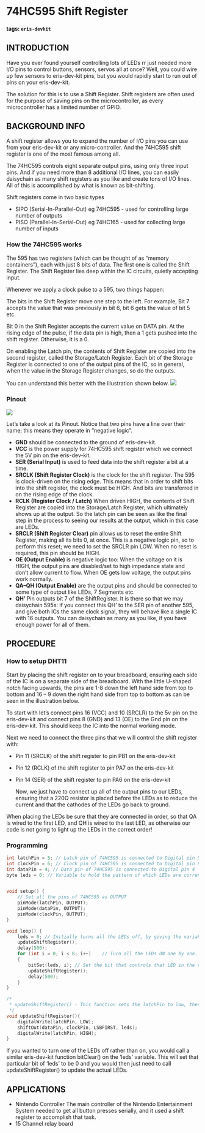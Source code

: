# 74HC595 Shift Register

#### tags: `eris-devkit`

## INTRODUCTION

Have you ever found yourself controlling lots of LEDs rr just needed more I/O pins to control buttons, sensors, servos all at once? Well, you could wire up few sensors to eris-dev-kit pins, but you would rapidly start to run out of pins on your eris-dev-kit.

The solution for this is to use a Shift Register. Shift registers are often used for the purpose of saving pins on the microcontroller, as every microcontroller has a limited number of GPIO.

## BACKGROUND INFO

A shift register allows you to expand the number of I/O pins you can use from your eris-dev-kit or any micro-controller. And the 74HC595 shift register is one of the most famous among all.

The 74HC595 controls eight separate output pins, using only three input pins. And if you need more than 8 additional I/O lines, you can easily daisychain as many shift registers as you like and create tons of I/O lines. All of this is accomplished by what is known as bit-shifting.

Shift registers come in two basic types

* SIPO \(Serial-In-Parallel-Out\) eg 74HC595 - used for controlling large number of outputs
* PISO \(Parallel-In-Serial-Out\) eg 74HC165 - used for collecting large number of inputs

### How the 74HC595 works

The 595 has two registers \(which can be thought of as “memory containers”\), each with just 8 bits of data. The first one is called the Shift Register. The Shift Register lies deep within the IC circuits, quietly accepting input.

Whenever we apply a clock pulse to a 595, two things happen:

The bits in the Shift Register move one step to the left. For example, Bit 7 accepts the value that was previously in bit 6, bit 6 gets the value of bit 5 etc.

Bit 0 in the Shift Register accepts the current value on DATA pin. At the rising edge of the pulse, if the data pin is high, then a 1 gets pushed into the shift register. Otherwise, it is a 0.

On enabling the Latch pin, the contents of Shift Register are copied into the second register, called the Storage/Latch Register. Each bit of the Storage Register is connected to one of the output pins of the IC, so in general, when the value in the Storage Register changes, so do the outputs.

You can understand this better with the illustration shown below. ![](https://i.imgur.com/vswYJLR.png)

### Pinout

![](https://i.imgur.com/8YnBZUH.png)

Let’s take a look at its Pinout. Notice that two pins have a line over their name; this means they operate in “negative logic”.

* **GND** should be connected to the ground of eris-dev-kit.
* **VCC** is the power supply for 74HC595 shift register which we connect the 5V pin on the eris-dev-kit.
* **SER \(Serial Input\)** is used to feed data into the shift register a bit at a time.
* **SRCLK \(Shift Register Clock\)** is the clock for the shift register. The 595 is clock-driven on the rising edge. This means that in order to shift bits into the shift register, the clock must be HIGH. And bits are transferred in on the rising edge of the clock.
* **RCLK \(Register Clock / Latch\)** When driven HIGH, the contents of Shift Register are copied into the Storage/Latch Register; which ultimately shows up at the output. So the latch pin can be seen as like the final step in the process to seeing our results at the output, which in this case are LEDs.
* **SRCLR \(Shift Register Clear\)** pin allows us to reset the entire Shift Register, making all its bits 0, at once. This is a negative logic pin, so to perform this reset; we need to set the SRCLR pin LOW. When no reset is required, this pin should be HIGH.
* **OE \(Output Enable\)** is negative logic too: When the voltage on it is HIGH, the output pins are disabled/set to high impedance state and don’t allow current to flow. When OE gets low voltage, the output pins work normally.
* **QA–QH \(Output Enable\)** are the output pins and should be connected to some type of output like LEDs, 7 Segments etc.
* **QH’** Pin outputs bit 7 of the ShiftRegister. It is there so that we may daisychain 595s: if you connect this QH’ to the SER pin of another 595, and give both ICs the same clock signal, they will behave like a single IC with 16 outputs. You can daisychain as many as you like, if you have enough power for all of them.

## PROCEDURE

### How to setup DHT11

Start by placing the shift register on to your breadboard, ensuring each side of the IC is on a separate side of the breadboard. With the little U-shaped notch facing upwards, the pins are 1-8 down the left hand side from top to bottom and 16 – 9 down the right hand side from top to bottom as can be seen in the illustration below.

To start with let’s connect pins 16 \(VCC\) and 10 \(SRCLR\) to the 5v pin on the eris-dev-kit and connect pins 8 \(GND\) and 13 \(OE\) to the Gnd pin on the eris-dev-kit. This should keep the IC into the normal working mode.

Next we need to connect the three pins that we will control the shift register with:

* Pin 11 \(SRCLK\) of the shift register to pin PB1 on the eris-dev-kit
* Pin 12 \(RCLK\) of the shift register to pin PA7 on the eris-dev-kit
* Pin 14 \(SER\) of the shift register to pin PA6 on the eris-dev-kit

  Now, we just have to connect up all of the output pins to our LEDs, ensuring that a 220Ω resistor is placed before the LEDs as to reduce the current and that the cathodes of the LEDs go back to ground.

When placing the LEDs be sure that they are connected in order, so that QA is wired to the first LED, and QH is wired to the last LED, as otherwise our code is not going to light up the LEDs in the correct order!

### Programming

```cpp
int latchPin = 5; // Latch pin of 74HC595 is connected to Digital pin 5
int clockPin = 6; // Clock pin of 74HC595 is connected to Digital pin 6
int dataPin = 4; // Data pin of 74HC595 is connected to Digital pin 4
byte leds = 0; // Variable to hold the pattern of which LEDs are currently turned on or off


void setup() {
    // Set all the pins of 74HC595 as OUTPUT
    pinMode(latchPin, OUTPUT);
    pinMode(dataPin, OUTPUT);  
    pinMode(clockPin, OUTPUT);
}

void loop() {
    leds = 0; // Initially turns all the LEDs off, by giving the variable 'leds' the value 0
    updateShiftRegister();
    delay(500);
    for (int i = 0; i < 8; i++)    // Turn all the LEDs ON one by one.
    {
        bitSet(leds, i); // Set the bit that controls that LED in the variable 'leds'
        updateShiftRegister();
        delay(500);
    }
}

/*
 * updateShiftRegister() - This function sets the latchPin to low, then calls the eris-dev-kit function 'shiftOut' to shift out contents of variable 'leds' in the shift register before putting the 'latchPin' high again.
 */
void updateShiftRegister(){
    digitalWrite(latchPin, LOW);
    shiftOut(dataPin, clockPin, LSBFIRST, leds);
    digitalWrite(latchPin, HIGH);
}
```

If you wanted to turn one of the LEDs off rather than on, you would call a similar eris-dev-kit function bitClear\(\) on the ‘leds’ variable. This will set that particular bit of ‘leds’ to be 0 and you would then just need to call updateShiftRegister\(\) to update the actual LEDs.

## APPLICATIONS

* Nintendo Controller The main controller of the Nintendo Entertainment System needed to get all button presses serially, and it used a shift register to accomplish that task.
* 15 Channel relay board

